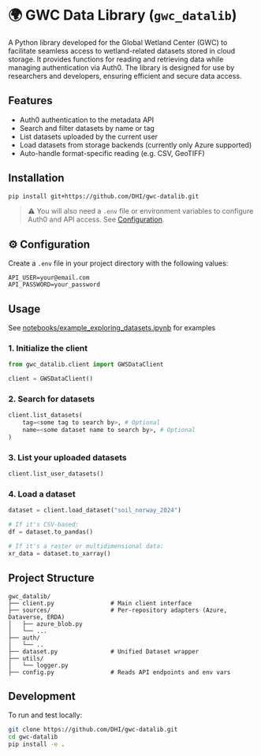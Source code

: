 # 🌍  GWC Data Library (```gwc_datalib```)
A Python library developed for the Global Wetland Center (GWC) to facilitate seamless access to wetland-related datasets stored in cloud storage. It provides functions for reading and retrieving data while managing authentication via Auth0. The library is designed for use by researchers and developers, ensuring efficient and secure data access.


## Features

- Auth0 authentication to the metadata API
- Search and filter datasets by name or tag
- List datasets uploaded by the current user
- Load datasets from storage backends (currently only Azure supported)
- Auto-handle format-specific reading (e.g. CSV, GeoTIFF)

## Installation

```bash
pip install git+https://github.com/DHI/gwc-datalib.git
```

> ⚠️ You will also need a `.env` file or environment variables to configure Auth0 and API access. See [Configuration](#configuration).

## ⚙️ Configuration

Create a `.env` file in your project directory with the following values:

```env
API_USER=your@email.com
API_PASSWORD=your_password
```

## Usage
See [notebooks/example_exploring_datasets.ipynb](notebooks/example_exploring_datasets.ipynb) for examples

### 1. Initialize the client

```python
from gwc_datalib.client import GWSDataClient

client = GWSDataClient()
```

### 2. Search for datasets

```python
client.list_datasets(
    tag=<some tag to search by>, # Optional
    name=<some dataset name to search by>, # Optional
)
```

### 3. List your uploaded datasets

```python
client.list_user_datasets()
```

### 4. Load a dataset

```python
dataset = client.load_dataset("soil_norway_2024")

# If it's CSV-based:
df = dataset.to_pandas()

# If it's a raster or multidimensional data:
xr_data = dataset.to_xarray()
```

## Project Structure 

```
gwc_datalib/
├── client.py                # Main client interface
├── sources/                 # Per-repository adapters (Azure, Dataverse, ERDA)
│   ├── azure_blob.py
│   └── ...
├── auth/
│   └── ..
├── dataset.py               # Unified Dataset wrapper
├── utils/
│   └── logger.py
├── config.py                # Reads API endpoints and env vars
```


## Development

To run and test locally:

```bash
git clone https://github.com/DHI/gwc-datalib.git
cd gwc-datalib
pip install -e .
```